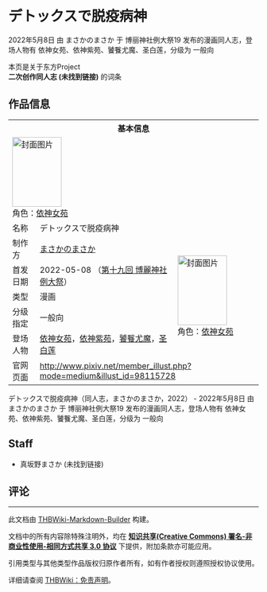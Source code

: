 # デトックスで脱疫病神

<!-- source html: G:\repos\THBWiki-Markdown-Builder\THBWikiMarkdown\Temp\main\0\0b\ns0%3A%E3%83%87%E3%83%88%E3%83%83%E3%82%AF%E3%82%B9%E3%81%A7%E8%84%B1%E7%96%AB%E7%97%85%E7%A5%9E.html -->

2022年5月8日 由 まさかのまさか 于 博丽神社例大祭19 发布的漫画同人志，登场人物有 依神女苑、依神紫苑、饕餮尤魔、圣白莲，分级为 一般向

本页是关于东方Project  
 **二次创作同人志 (未找到链接)** 的词条

## 作品信息

<table><tbody><tr><th colspan="3">基本信息</th></tr><tr><td class="cover-artwork-mobile" colspan="2"><a href="./文件-デトックスで脱疫病神封面.jpg.md" class="image" title="封面图片"><img alt="封面图片" src="https://upload.thwiki.cc/thumb/8/8b/%E3%83%87%E3%83%88%E3%83%83%E3%82%AF%E3%82%B9%E3%81%A7%E8%84%B1%E7%96%AB%E7%97%85%E7%A5%9E%E5%B0%81%E9%9D%A2.jpg/99px-%E3%83%87%E3%83%88%E3%83%83%E3%82%AF%E3%82%B9%E3%81%A7%E8%84%B1%E7%96%AB%E7%97%85%E7%A5%9E%E5%B0%81%E9%9D%A2.jpg" decoding="async" loading="lazy" width="99" height="140" srcset="https://upload.thwiki.cc/thumb/8/8b/%E3%83%87%E3%83%88%E3%83%83%E3%82%AF%E3%82%B9%E3%81%A7%E8%84%B1%E7%96%AB%E7%97%85%E7%A5%9E%E5%B0%81%E9%9D%A2.jpg/149px-%E3%83%87%E3%83%88%E3%83%83%E3%82%AF%E3%82%B9%E3%81%A7%E8%84%B1%E7%96%AB%E7%97%85%E7%A5%9E%E5%B0%81%E9%9D%A2.jpg 1.5x, https://upload.thwiki.cc/thumb/8/8b/%E3%83%87%E3%83%88%E3%83%83%E3%82%AF%E3%82%B9%E3%81%A7%E8%84%B1%E7%96%AB%E7%97%85%E7%A5%9E%E5%B0%81%E9%9D%A2.jpg/198px-%E3%83%87%E3%83%88%E3%83%83%E3%82%AF%E3%82%B9%E3%81%A7%E8%84%B1%E7%96%AB%E7%97%85%E7%A5%9E%E5%B0%81%E9%9D%A2.jpg 2x" data-file-width="3762" data-file-height="5313"></a><div class="cover-char">角色：<a href="./依神女苑.md" title="依神女苑">依神女苑</a></div></td>
</tr><tr><td class="label">名称</td><td colspan="2"> デトックスで脱疫病神 </td></tr><tr><td class="label">制作方</td><td><a href="./まさかのまさか.md" title="まさかのまさか">まさかのまさか</a></td><td class="cover-artwork" rowspan="5" style="min-width:140px;"><a href="./文件-デトックスで脱疫病神封面.jpg.md" class="image" title="封面图片"><img alt="封面图片" src="https://upload.thwiki.cc/thumb/8/8b/%E3%83%87%E3%83%88%E3%83%83%E3%82%AF%E3%82%B9%E3%81%A7%E8%84%B1%E7%96%AB%E7%97%85%E7%A5%9E%E5%B0%81%E9%9D%A2.jpg/99px-%E3%83%87%E3%83%88%E3%83%83%E3%82%AF%E3%82%B9%E3%81%A7%E8%84%B1%E7%96%AB%E7%97%85%E7%A5%9E%E5%B0%81%E9%9D%A2.jpg" decoding="async" loading="lazy" width="99" height="140" srcset="https://upload.thwiki.cc/thumb/8/8b/%E3%83%87%E3%83%88%E3%83%83%E3%82%AF%E3%82%B9%E3%81%A7%E8%84%B1%E7%96%AB%E7%97%85%E7%A5%9E%E5%B0%81%E9%9D%A2.jpg/149px-%E3%83%87%E3%83%88%E3%83%83%E3%82%AF%E3%82%B9%E3%81%A7%E8%84%B1%E7%96%AB%E7%97%85%E7%A5%9E%E5%B0%81%E9%9D%A2.jpg 1.5x, https://upload.thwiki.cc/thumb/8/8b/%E3%83%87%E3%83%88%E3%83%83%E3%82%AF%E3%82%B9%E3%81%A7%E8%84%B1%E7%96%AB%E7%97%85%E7%A5%9E%E5%B0%81%E9%9D%A2.jpg/198px-%E3%83%87%E3%83%88%E3%83%83%E3%82%AF%E3%82%B9%E3%81%A7%E8%84%B1%E7%96%AB%E7%97%85%E7%A5%9E%E5%B0%81%E9%9D%A2.jpg 2x" data-file-width="3762" data-file-height="5313"></a><div class="cover-char">角色：<a href="./依神女苑.md" title="依神女苑">依神女苑</a></div></td>
</tr><tr><td class="label">首发日期</td><td>2022-05-08&#160;（<a href="/展会作品列表?e=%E5%8D%9A%E4%B8%BD%E7%A5%9E%E7%A4%BE%E4%BE%8B%E5%A4%A7%E7%A5%AD%2319">第十九回 博麗神社例大祭</a>）</td></tr><tr><td class="label">类型</td><td>漫画</td></tr><tr><td class="label">分级指定</td><td>一般向</td></tr><tr><td class="label">登场人物</td><td><a href="./依神女苑.md" title="依神女苑">依神女苑</a>，<a href="./依神紫苑.md" title="依神紫苑">依神紫苑</a>，<a href="./饕餮尤魔.md" title="饕餮尤魔">饕餮尤魔</a>，<a href="./圣白莲.md" title="圣白莲">圣白莲</a></td></tr>
<tr><td class="label">官网页面</td><td colspan="2"><a rel="nofollow" class="external free" href="http://www.pixiv.net/member_illust.php?mode=medium&amp;illust_id=98115728">http://www.pixiv.net/member_illust.php?mode=medium&amp;illust_id=98115728</a></td></tr></tbody></table>

デトックスで脱疫病神（同人志，まさかのまさか，2022） - 2022年5月8日 由 まさかのまさか 于 博丽神社例大祭19 发布的漫画同人志，登场人物有 依神女苑、依神紫苑、饕餮尤魔、圣白莲，分级为 一般向

## Staff
- 真坂野まさか (未找到链接)


## 评论




---

此文档由 [THBWiki-Markdown-Builder](https://github.com/Delsin-Yu/THBWiki-Markdown-Builder) 构建。

文档中的所有内容除特殊注明外，均在 [**知识共享(Creative Commons) 署名-非商业性使用-相同方式共享 3.0 协议**](https://creativecommons.org/licenses/by-sa/3.0/deed.zh-hans) 下提供，附加条款亦可能应用。

引用类型与其他类型作品版权归原作者所有，如有作者授权则遵照授权协议使用。

详细请查阅 [THBWiki：免责声明](https://thbwiki.cc/THBWiki:%E5%85%8D%E8%B4%A3%E5%A3%B0%E6%98%8E)。

